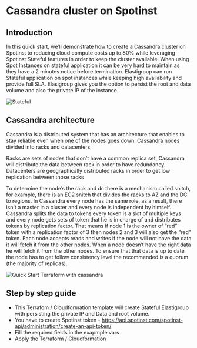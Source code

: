 # Cassandra cluster on Spotinst

## Introduction

In this quick start, we’ll demonstrate how to create a Cassandra cluster on Spotinst to reducing cloud compute costs up to 80% while leveraging Spotinst Stateful features in order to keep the cluster available.
When using Spot Instances on stateful application it can be very hard to maintain as they have a 2 minutes notice before termination.
Elastigroup can run Stateful application on spot instances while keeping high availability and provide full SLA.
Elasigroup gives you the option to persist the root and data volume and also the private IP of the instance.

![Stateful](https://git-quick-start.s3-us-west-2.amazonaws.com/Stateful-Redis.png)

## Cassandra architecture

Cassandra is a distributed system that has an architecture that enables to stay reliable even when one of the nodes goes down.
Cassandra nodes divided into racks and datacenters.

Racks are sets of nodes that don’t have a common replica set, Cassandra will distribute the data between rack in order to have redundancy.
Datacenters are geographically distributed racks in order to get low replication between those racks

To determine the node’s the rack and dc there is a mechanism called snitch, for example, there is an EC2 snitch that divides the racks to AZ  and the DC to regions.
In Cassandra every node has the same role, as a result, there isn't a master in a cluster and every node is independent by himself.
Cassandra splits the data to tokens every token is a slot of multiple keys and every node gets sets of token that he is in charge of and distributes tokens by replication factor.
That means if node 1 is the owner of “red” token with a replication factor of 3 then nodes 2 and 3 will also get the “red” token.
Each node accepts reads and writes if the node will not have the data it will fetch it from the other nodes.
When a node doesn’t have the right data he will fetch it from the other nodes.
To ensure that that data is up to date the node has to get follow consistency level the recommended is a quorum (the majority of replicas).

![Quick Start Terraform with cassandra](https://git-quick-start.s3-us-west-2.amazonaws.com/Cassandra.png)

## Step by step guide

* This Terrafom / Cloudformation template will create Stateful Elastigroup with persisting the private IP and Data and root volume.
* You have to create Spotinst token  - https://api.spotinst.com/spotinst-api/administration/create-an-api-token/
* Fill the required fields in the exapmple vars
* Apply the Terraform / Cloudformation
 
